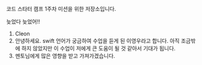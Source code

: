 코드 스타터 캠프 1주차 미션을 위한 저장소입니다.


늦었다 늦었어!!

1. Cleon
2. 안녕하세요. swift 언어가 궁금하여 수업을 듣게 된 이영우라고 합니다. 아직 조금밖에 하지 않았지만 이 수업이 저에게 큰 도움이 될 것 같아서 기대가 됩니다.
3. 멘토님에게 많은 영향을 받고 가져가겠습니다. 